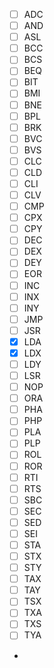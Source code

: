  - [ ] ADC
 - [ ] AND
 - [ ] ASL
 - [ ] BCC
 - [ ] BCS
 - [ ] BEQ
 - [ ] BIT
 - [ ] BMI
 - [ ] BNE
 - [ ] BPL
 - [ ] BRK
 - [ ] BVC
 - [ ] BVS
 - [ ] CLC
 - [ ] CLD
 - [ ] CLI
 - [ ] CLV
 - [ ] CMP
 - [ ] CPX
 - [ ] CPY
 - [ ] DEC
 - [ ] DEX
 - [ ] DEY
 - [ ] EOR
 - [ ] INC
 - [ ] INX
 - [ ] INY
 - [ ] JMP
 - [ ] JSR
 - [x] LDA
 - [x] LDX
 - [ ] LDY
 - [ ] LSR
 - [ ] NOP
 - [ ] ORA
 - [ ] PHA
 - [ ] PHP
 - [ ] PLA
 - [ ] PLP
 - [ ] ROL
 - [ ] ROR
 - [ ] RTI
 - [ ] RTS
 - [ ] SBC
 - [ ] SEC
 - [ ] SED
 - [ ] SEI
 - [ ] STA
 - [ ] STX
 - [ ] STY
 - [ ] TAX
 - [ ] TAY
 - [ ] TSX
 - [ ] TXA
 - [ ] TXS
 - [ ] TYA
- 